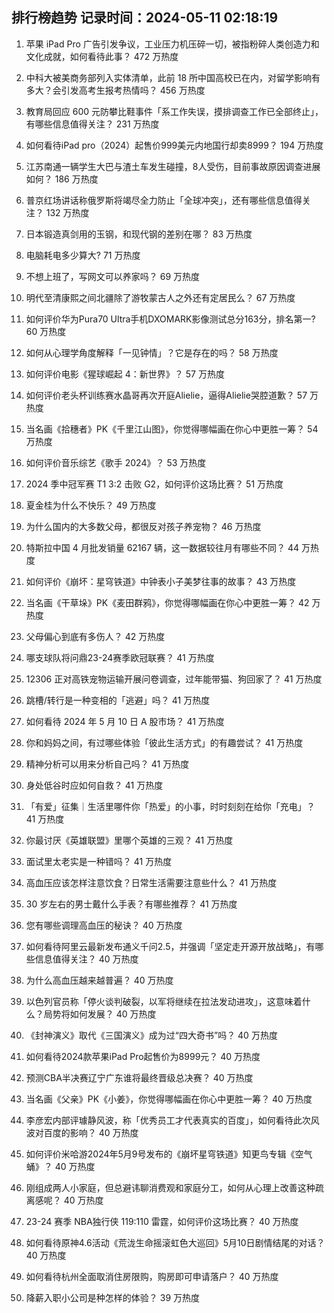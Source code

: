 
## 排行榜趋势 记录时间：2024-05-11 02:18:19
  
  1. 苹果 iPad Pro 广告引发争议，工业压力机压碎一切，被指粉碎人类创造力和文化成就，如何看待此事？ 472 万热度
    
  2. 中科大被美商务部列入实体清单，此前 18 所中国高校已在内，对留学影响有多大？会引发高考生报考热情吗？ 456 万热度
    
  3. 教育局回应 600 元防攀比鞋事件「系工作失误，摸排调查工作已全部终止」，有哪些信息值得关注？ 231 万热度
    
  4. 如何看待iPad pro（2024）起售价999美元内地国行却卖8999？ 194 万热度
    
  5. 江苏南通一辆学生大巴与渣土车发生碰撞，8人受伤，目前事故原因调查进展如何？ 186 万热度
    
  6. 普京红场讲话称俄罗斯将竭尽全力防止「全球冲突」，还有哪些信息值得关注？ 132 万热度
    
  7. 日本锻造真剑用的玉钢，和现代钢的差别在哪？ 83 万热度
    
  8. 电脑耗电多少算大? 71 万热度
    
  9. 不想上班了，写网文可以养家吗？ 69 万热度
    
  10. 明代至清康熙之间北疆除了游牧蒙古人之外还有定居民么？ 67 万热度
    
  11. 如何评价华为Pura70 Ultra手机DXOMARK影像测试总分163分，排名第一? 60 万热度
    
  12. 如何从心理学角度解释「一见钟情」？它是存在的吗？ 58 万热度
    
  13. 如何评价电影《猩球崛起 4：新世界》？ 57 万热度
    
  14. 如何评价老头杯训练赛水晶哥再次开庭Alielie，逼得Alielie哭腔道歉？ 57 万热度
    
  15. 当名画《拾穗者》PK《千里江山图》，你觉得哪幅画在你心中更胜一筹？ 54 万热度
    
  16. 如何评价音乐综艺《歌手 2024》？ 53 万热度
    
  17. 2024 季中冠军赛 T1 3:2 击败 G2，如何评价这场比赛？ 51 万热度
    
  18. 夏金桂为什么不快乐？ 49 万热度
    
  19. 为什么国内的大多数父母，都很反对孩子养宠物？ 46 万热度
    
  20. 特斯拉中国 4 月批发销量 62167 辆，这一数据较往月有哪些不同？ 44 万热度
    
  21. 如何评价《崩坏：星穹铁道》中钟表小子美梦往事的故事？ 43 万热度
    
  22. 当名画《干草垛》PK《麦田群鸦》，你觉得哪幅画在你心中更胜一筹？ 42 万热度
    
  23. 父母偏心到底有多伤人？ 42 万热度
    
  24. 哪支球队将问鼎23-24赛季欧冠联赛？ 41 万热度
    
  25. 12306 正对高铁宠物运输开展问卷调查，过年能带猫、狗回家了？ 41 万热度
    
  26. 跳槽/转行是一种变相的「逃避」吗？ 41 万热度
    
  27. 如何看待 2024 年 5 月 10 日 A 股市场？ 41 万热度
    
  28. 你和妈妈之间，有过哪些体验「彼此生活方式」的有趣尝试？ 41 万热度
    
  29. 精神分析可以用来分析自己吗？ 41 万热度
    
  30. 身处低谷时应如何自救？ 41 万热度
    
  31. 「有爱」征集｜生活里哪件你「热爱」的小事，时时刻刻在给你「充电」？ 41 万热度
    
  32. 你最讨厌《英雄联盟》里哪个英雄的三观？ 41 万热度
    
  33. 面试里太老实是一种错吗？ 41 万热度
    
  34. 高血压应该怎样注意饮食？日常生活需要注意些什么？ 41 万热度
    
  35. 30 岁左右的男士戴什么手表？有哪些推荐？ 41 万热度
    
  36. 您有哪些调理高血压的秘诀？ 40 万热度
    
  37. 如何看待阿里云最新发布通义千问2.5，并强调「坚定走开源开放战略」，有哪些信息值得关注？ 40 万热度
    
  38. 为什么高血压越来越普遍？ 40 万热度
    
  39. 以色列官员称「停火谈判破裂，以军将继续在拉法发动进攻」，这意味着什么？局势将如何发展？ 40 万热度
    
  40. 《封神演义》取代《三国演义》成为过“四大奇书”吗？ 40 万热度
    
  41. 如何看待2024款苹果iPad Pro起售价为8999元？ 40 万热度
    
  42. 预测CBA半决赛辽宁广东谁将最终晋级总决赛？ 40 万热度
    
  43. 当名画《父亲》PK《小姜》，你觉得哪幅画在你心中更胜一筹？ 40 万热度
    
  44. 李彦宏内部评璩静风波，称「优秀员工才代表真实的百度」，如何看待此次风波对百度的影响？ 40 万热度
    
  45. 如何评价米哈游2024年5月9号发布的《崩坏星穹铁道》知更鸟专辑《空气蛹》？ 40 万热度
    
  46. 刚组成两人小家庭，但总避讳聊消费观和家庭分工，如何从心理上改善这种疏离感呢？ 40 万热度
    
  47. 23-24 赛季 NBA独行侠 119:110 雷霆，如何评价这场比赛？ 40 万热度
    
  48. 如何看待原神4.6活动《荒泷生命摇滚虹色大巡回》5月10日剧情结尾的对话？ 40 万热度
    
  49. 如何看待杭州全面取消住房限购，购房即可申请落户？ 40 万热度
    
  50. 降薪入职小公司是种怎样的体验？ 39 万热度
    